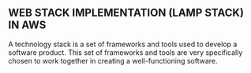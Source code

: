 
## WEB STACK IMPLEMENTATION (LAMP STACK) IN AWS

A technology stack is a set of frameworks and tools used to develop a software product. 
This set of frameworks and tools are very specifically chosen to work together in creating a well-functioning software.

